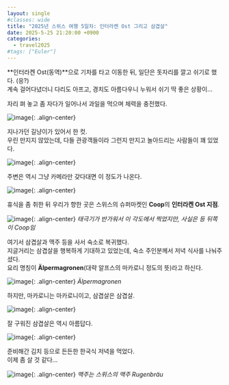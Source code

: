 ```yaml
---
layout: single
#classes: wide
title: "2025년 스위스 여행 5일차꞉ 인터라켄 Ost 그리고 삼겹살"
date: 2025-5-25 21:20:00 +0900
categories:
  - travel2025
#tags: ["Euler"]
---
```


**인터라켄 Ost(동역)**으로 기차를 타고 이동한 뒤, 일단은 돗자리를 깔고 쉬기로 했다. (응?)\
계속 걸어다녔더니 다리도 아프고, 경치도 아름다우니 누워서 쉬기 딱 좋은 상황이...

자리 펴 놓고 좀 자다가 일어나서 과일을 먹으며 체력을 충전했다.

![image](</images/2025-05-26/04_IMG_9771s64.jpg>){: .align-center}

지나가던 길냥이가 있어서 한 컷.\
우린 만지지 않았는데, 다들 관광객들이라 그런지 만지고 놀아드리는 사람들이 꽤 있었다.

![image](</images/2025-05-26/05_IMG_9773s64.jpg>){: .align-center}

주변은 역시 그냥 카메라만 갖다대면 이 정도가 나온다.

![image](</images/2025-05-26/09_IMG_9247s64.jpg>){: .align-center}

휴식을 좀 취한 뒤 우리가 향한 곳은 스위스의 슈퍼마켓인 **Coop**의 **인터라켄 Ost 지점**.

![image](</images/2025-05-26/18_IMG_9777s64.jpg>){: .align-center}
*태극기가 반가워서 이 각도에서 찍었지만, 사실은 등 뒤쪽이 Coop임*

여기서 삼겹살과 맥주 등을 사서 숙소로 복귀했다.\
지글거리는 삼겹살을 행복하게 기대하고 있었는데, 숙소 주인분께서 저녁 식사를 나눠주셨다.\
요리 명칭이 **Älpermagronen**(대략 알프스의 마카로니 정도의 뜻)라고 하신다.

![image](</images/2025-05-26/IMG_9264s64.jpg>){: .align-center}
*Älpermagronen*

하지만, 마카로니는 마카로니이고, 삼겹살은 삼겹살.

![image](</images/2025-05-26/IMG_9267s64.jpg>){: .align-center}

잘 구워진 삼겹살은 역시 아름답다.

![image](</images/2025-05-26/IMG_9268s64.jpg>){: .align-center}

준비해간 김치 등으로 든든한 한국식 저녁을 먹었다.\
이제 좀 살 것 같다...

![image](</images/2025-05-26/IMG_9270s64.jpg>){: .align-center}
*맥주는 스위스의 맥주 Rugenbräu*
